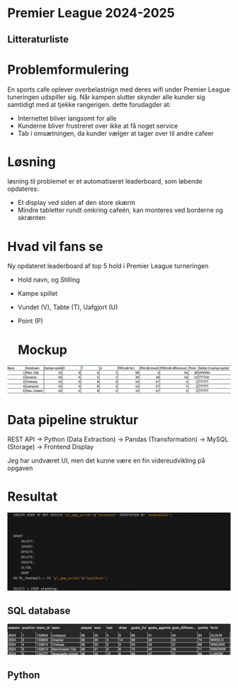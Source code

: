 # Premier League 2024-2025

## Litteraturliste 

# Problemformulering

En sports cafe oplever overbelastnign med deres wifi under Premier League tuneringen udspiller sig. Når kampen slutter skynder alle kunder sig samtidigt med at tjekke rangerigen. dette forudagder at: 

- Internettet bliver langsomt for alle
- Kunderne bliver frustreret over ikke at få noget service
- Tab i omsætningen, da kunder vælger at tager over til andre cafeer

# Løsning 

løsning til problemet er et automatiseret leaderboard, som løbende opdateres:

- Et display ved siden af den store skærm
- Mindre tabletter rundt omkring cafeén, kan monteres ved borderne og skrænten

# Hvad vil fans se

Ny opdateret leaderboard af top 5 hold i Premier League turneringen 

- Hold navn, og Stilling
- Kampe spillet
- Vundet (V), Tabte (T), Uafgjort (U)
- Point (P)

  # Mockup
![alt text](assets/Images/mockup.png)


# Data pipeline struktur

  REST API → Python (Data Extraction) → Pandas (Transformation) → MySQL (Storage) → Frontend Display

  Jeg har undværet UI, men det kunne være en fin videreudvikling på opgaven

# Resultat

![alt text](assets/Images/SQL-syntaks.png)

## SQL database

![alt text](assets/Images/SQL-resultat.png)

  ## Python 



